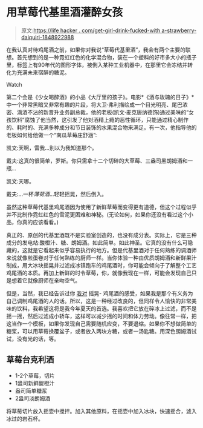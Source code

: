 # 用草莓代基里酒灌醉女孩

> 原文:[https://life hacker . com/get-girl-drink-fucked-with a-strawberry-daiquiri-1848922988](https://lifehacker.com/get-girl-drink-drunk-with-a-strawberry-daiquiri-1848922988)

在我认真对待鸡尾酒之前，如果你对我说“草莓代基里酒”，我会有两个主要的联想。首先想到的是一种霓虹红色的化学混合物，装在一个塑料的好市多大小的瓶子里，标签上有90年代的图形字体，被倒入某种工业机器中，在那里它会冻结并转化为充满未来宿醉的糖泥。

Watch

第二个会是《少女喝醉酒》的小品《大厅里的孩子》。电影*《酒与玫瑰的日子》*中一个非常黑暗又非常有趣的片段，将大卫·弗利描绘成一个目光明亮、尾巴浓密、滴酒不沾的新晋升业务副总裁，他的老板(凯文·麦克唐纳德饰)通过美味的“女孩饮料”腐蚀了他当然，这引发了他对酒精上瘾的恶性循环，只能通过精心制作的、耗时的、充满多种成分和节日装饰的水果混合物来满足。有一次，他指导他的老板如何给他做一个“南瓜草莓庄舒涵”:

凯文:天啊，雷我...别以为我知道那个。

戴夫:这真的很简单，罗斯。你只需拿十二个切碎的大草莓、三盎司黑朗姆酒和一瓶...

凯文:天哪。

戴夫:...一杯*薄荷酒*...轻轻摇晃，然后倒入。

虽然这种草莓代基里鸡尾酒因为使用了新鲜草莓而变得更有道德，但这个过程似乎并不比制作霓虹红色的雪泥更困难和神秘。(无论如何，如果你还没有看过这个小品，你真的应该看看。)

真正的、原创的代基里酒既不是实验室创造的，也没有成分表。实际上，它是三种成分的发电站:酸橙汁、糖、朗姆酒。如此简单。如此神圣。它真的没有什么可隐藏的，这就是它看起来似乎容易执行的地方。但是代基里酒对于任何熟练的调酒师来说就像煎蛋卷对于任何熟练的厨师一样。当你体验一种由优质朗姆酒和新鲜果汁制成，用大冰块摇晃并过滤成冰镇跑车的鸡尾酒时，你可能会倾向于了解整个工艺鸡尾酒的本质。再加上新鲜的时令草莓，你，就像我现在一样，可能会发现自己只是想着它就像厨师在亲吻空气。

但是，当然，我已经告诉过你 [我对](https://lifehacker.com/pour-your-paper-plane-over-crushed-ice-1847345193) 摇晃- 鸡尾酒的感受，如果我是那个有义务为自己调制鸡尾酒的人的话。所以，这是一种经过改良的，但同样令人愉快的非常美味的饮料，我希望这将是我今年夏天的首选。我喜欢把它放在碎冰上过滤，而不是摇一摇，然后过滤成小轿车，这样可以减少摇的时间和体力劳动。像往常一样，把这当作一个模板，如果你发现自己需要随机应变，不要退缩。如果你不想做简单的糖浆，可以用草莓换覆盆子，或者放入两块方糖，或者一汤匙糖。用深色朗姆酒试试，没有光的话，等。

## 草莓台克利酒

*   1-2个草莓，切片
*   1盎司新鲜酸橙汁
*   盎司简单糖浆
*   2盎司淡朗姆酒

将草莓切片放入摇壶中搅拌。加入其他原料，在摇壶中加入冰块，快速摇合，滤入冰过的岩石杯。